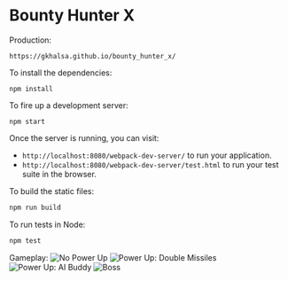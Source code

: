 # Bounty Hunter X

Production:
```
https://gkhalsa.github.io/bounty_hunter_x/
```

To install the dependencies:

```
npm install
```

To fire up a development server:

```
npm start
```

Once the server is running, you can visit:

* `http://localhost:8080/webpack-dev-server/` to run your application.
* `http://localhost:8080/webpack-dev-server/test.html` to run your test suite in the browser.

To build the static files:

```js
npm run build
```


To run tests in Node:

```js
npm test
```
Gameplay:
![No Power Up](http://i.imgur.com/DsgImLD.jpg)
![Power Up: Double Missiles](http://i.imgur.com/24X4c1Q.jpg)
![Power Up: AI Buddy](http://i.imgur.com/v9wVuZv.jpg)
![Boss](http://i.imgur.com/ltBTUia.jpg)
